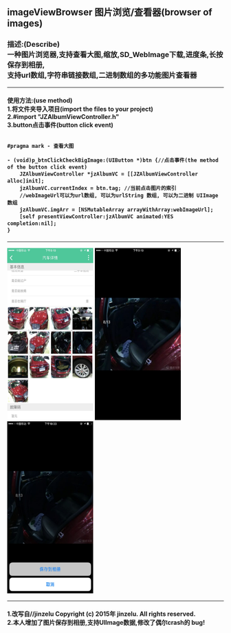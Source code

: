<h2>
imageViewBrowser
图片浏览/查看器(browser of images)
</h2>
<h3>
<span>描述:(Describe)</span><br>一种图片浏览器,支持查看大图,缩放,SD_WebImage下载,进度条,长按保存到相册,<br>
支持url数组,字符串链接数组,二进制数组的多功能图片查看器<br>
</h3>
<hr> 
<h4>
<span1>使用方法:(use method)</span1><br>
 1.将文件夹导入项目(import the files to your project)<br>
 2.#import "JZAlbumViewController.h"<br>
 3.button点击事件(button click event)<br>
<pre><code>
#pragma mark - 查看大图<br>
- (void)p_btnClickCheckBigImage:(UIButton *)btn {//点击事件(the method of the button click event)
    JZAlbumViewController *jzAlbumVC = [[JZAlbumViewController alloc]init];
    jzAlbumVC.currentIndex = btn.tag; //当前点击图片的索引
    //webImageUrl可以为url数组, 可以为urlString 数组, 可以为二进制 UIImage 数组
    jzAlbumVC.imgArr = [NSMutableArray arrayWithArray:webImageUrl];
    [self presentViewController:jzAlbumVC animated:YES completion:nil];
}
</code></pre>
</h4>
<hr> 
<img src="https://github.com/niuhaoran/imageViewBrowser/blob/master/img2.jpg" width="200" height="400" alt="壁虎图标" />
<img src="https://github.com/niuhaoran/imageViewBrowser/blob/master/img1.jpg" width="200" height="400" alt="壁虎图标" />
<img src="https://github.com/niuhaoran/imageViewBrowser/blob/master/img3.jpg" width="200" height="400" alt="壁虎图标" />
<hr> 
<h4>
1.改写自//jinzelu  Copyright (c) 2015年 jinzelu. All rights reserved.<br>
2.本人增加了图片保存到相册,支持UIImage数据,修改了偶尔crash的 bug!<br>
</h4>


